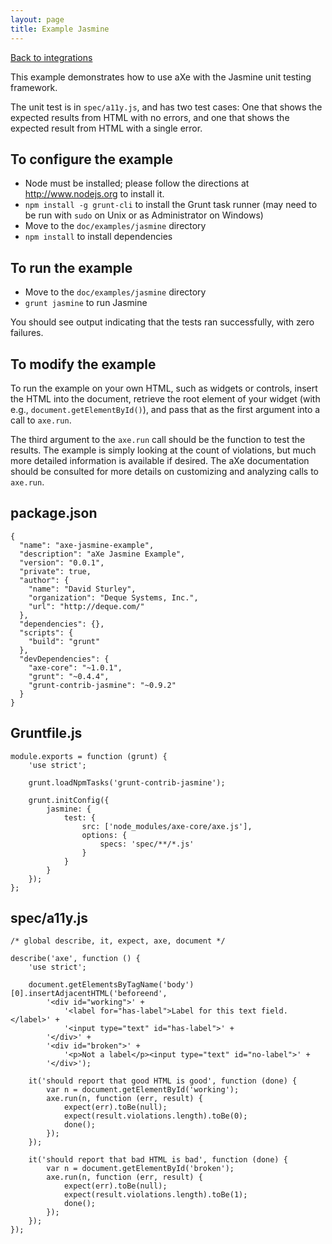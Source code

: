 ```yaml
---
layout: page
title: Example Jasmine
---
```

[Back to integrations](/examples/)



This example demonstrates how to use aXe with the Jasmine unit testing framework.

The unit test is in `spec/a11y.js`, and has two test cases: One that shows the
expected results from HTML with no errors, and one that shows the expected
result from HTML with a single error.

## To configure the example ##

* Node must be installed; please follow the directions at http://www.nodejs.org
  to install it.
* `npm install -g grunt-cli` to install the Grunt task runner (may need to be
  run with `sudo` on Unix or as Administrator on Windows)
* Move to the `doc/examples/jasmine` directory
* `npm install` to install dependencies

## To run the example ##

* Move to the `doc/examples/jasmine` directory
* `grunt jasmine` to run Jasmine

You should see output indicating that the tests ran successfully, with zero
failures.

## To modify the example ##

To run the example on your own HTML, such as widgets or controls, insert the
HTML into the document, retrieve the root element of your widget (with e.g.,
`document.getElementById()`), and pass that as the first argument into a call
to `axe.run`.  

The third argument to the `axe.run` call should be the function to test
the results. The example is simply looking at the count of violations, but much
more detailed information is available if desired.  The aXe documentation
should be consulted for more details on customizing and analyzing calls to
`axe.run`.


## package.json
```js:
{
  "name": "axe-jasmine-example",
  "description": "aXe Jasmine Example",
  "version": "0.0.1",
  "private": true,
  "author": {
    "name": "David Sturley",
    "organization": "Deque Systems, Inc.",
    "url": "http://deque.com/"
  },
  "dependencies": {},
  "scripts": {
    "build": "grunt"
  },
  "devDependencies": {
    "axe-core": "~1.0.1",
    "grunt": "~0.4.4",
    "grunt-contrib-jasmine": "~0.9.2"
  }
}

```

## Gruntfile.js
```js:
module.exports = function (grunt) {
	'use strict';

	grunt.loadNpmTasks('grunt-contrib-jasmine');

	grunt.initConfig({
		jasmine: {
			test: {
				src: ['node_modules/axe-core/axe.js'],
				options: {
					specs: 'spec/**/*.js'
				}
			}
		}
	});
};

```

## spec/a11y.js
```js:
/* global describe, it, expect, axe, document */

describe('axe', function () {
	'use strict';

	document.getElementsByTagName('body')[0].insertAdjacentHTML('beforeend',
		'<div id="working">' +
			'<label for="has-label">Label for this text field.</label>' +
			'<input type="text" id="has-label">' +
		'</div>' +
		'<div id="broken">' +
			'<p>Not a label</p><input type="text" id="no-label">' +
		'</div>');

	it('should report that good HTML is good', function (done) {
		var n = document.getElementById('working');
		axe.run(n, function (err, result) {
			expect(err).toBe(null);
			expect(result.violations.length).toBe(0);
			done();
		});
	});

	it('should report that bad HTML is bad', function (done) {
		var n = document.getElementById('broken');
		axe.run(n, function (err, result) {
			expect(err).toBe(null);
			expect(result.violations.length).toBe(1);
			done();
		});
	});
});

```

